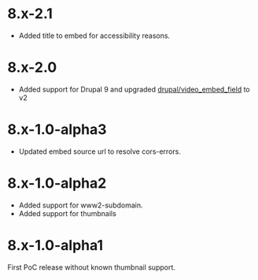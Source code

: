 # 8.x-2.1
* Added title to embed for accessibility reasons.

# 8.x-2.0
* Added support for Drupal 9 and upgraded [drupal/video_embed_field](https://www.drupal.org/project/video_embed_field) to v2

# 8.x-1.0-alpha3
* Updated embed source url to resolve cors-errors.

# 8.x-1.0-alpha2
* Added support for www2-subdomain.
* Added support for thumbnails

# 8.x-1.0-alpha1
First PoC release without known thumbnail support. 
